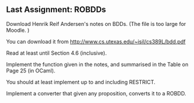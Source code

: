 ## Last Assignment: ROBDDs


Download Henrik Reif Andersen's notes on BDDs. (The file is too large for Moodle. )

You can download it from http://www.cs.utexas.edu/~isil/cs389L/bdd.pdf

Read at least until Section 4.6 (inclusive).

Implement the function given in the notes, and summarised in the Table on Page 25 (in OCaml).

You should at least implement up to and including RESTRICT.



Implement a converter that given any proposition, converts it to a ROBDD.